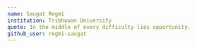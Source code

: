 ```yaml
---
name: Saugat Regmi
institution: Tribhuwan University
quote: In the middle of every difficulty lies opportunity.
github_user: regmi-saugat
---
```

